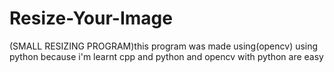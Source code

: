 # Resize-Your-Image
(SMALL RESIZING PROGRAM)this program was made using(opencv) using python because i'm learnt cpp and python and opencv with python are easy
